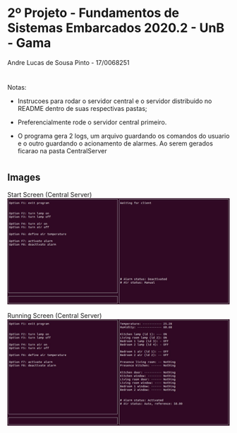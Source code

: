 2º Projeto - Fundamentos de Sistemas Embarcados 2020.2 - UnB - Gama
=========================
Andre Lucas de Sousa Pinto - 17/0068251

#

Notas:

* Instrucoes para rodar o servidor central e o servidor distribuido no README dentro de suas respectivas pastas;

* Preferencialmente rode o servidor central primeiro.

* O programa gera 2 logs, um arquivo guardando os comandos do usuario e o outro guardando o acionamento de alarmes. Ao serem gerados ficarao na pasta CentralServer

#

## Images

Start Screen (Central Server)
![start_screen](./Images/start_screen.jpg)

Running Screen (Central Server)
![start_screen](./Images/running_screen.jpg)
